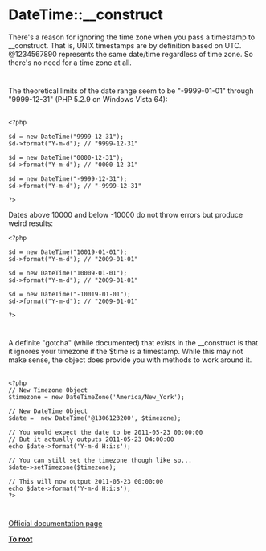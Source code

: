 # DateTime::__construct



There&apos;s a reason for ignoring the time zone when you pass a timestamp to __construct.  That is, UNIX timestamps are by definition based on UTC.  @1234567890 represents the same date/time regardless of time zone.  So there&apos;s no need for a time zone at all.  

#

The theoretical limits of the date range seem to be "-9999-01-01" through "9999-12-31" (PHP 5.2.9 on Windows Vista 64):<br><br>

```
<?php

$d = new DateTime("9999-12-31"); 
$d->format("Y-m-d"); // "9999-12-31"

$d = new DateTime("0000-12-31"); 
$d->format("Y-m-d"); // "0000-12-31"

$d = new DateTime("-9999-12-31"); 
$d->format("Y-m-d"); // "-9999-12-31"

?>
```


Dates above 10000 and below -10000 do not throw errors but produce weird results:



```
<?php

$d = new DateTime("10019-01-01"); 
$d->format("Y-m-d"); // "2009-01-01"

$d = new DateTime("10009-01-01"); 
$d->format("Y-m-d"); // "2009-01-01"

$d = new DateTime("-10019-01-01"); 
$d->format("Y-m-d"); // "2009-01-01"

?>
```
  

#

A definite "gotcha" (while documented) that exists in the __construct is that it ignores your timezone if the $time is a timestamp.  While this may not make sense, the object does provide you with methods to work around it.<br><br>

```
<?php
// New Timezone Object
$timezone = new DateTimeZone('America/New_York');

// New DateTime Object
$date =  new DateTime('@1306123200', $timezone);    

// You would expect the date to be 2011-05-23 00:00:00
// But it actually outputs 2011-05-23 04:00:00
echo $date->format('Y-m-d H:i:s');

// You can still set the timezone though like so...        
$date->setTimezone($timezone);

// This will now output 2011-05-23 00:00:00
echo $date->format('Y-m-d H:i:s');
?>
```
  

#

[Official documentation page](https://www.php.net/manual/en/datetime.construct.php)

**[To root](/README.md)**